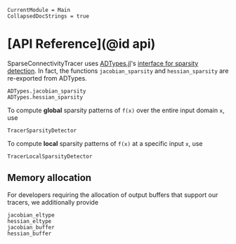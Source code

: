 
```@meta
CurrentModule = Main
CollapsedDocStrings = true
```

# [API Reference](@id api)

SparseConnectivityTracer uses [ADTypes.jl](https://github.com/SciML/ADTypes.jl)'s [interface for sparsity detection](https://sciml.github.io/ADTypes.jl/stable/#Sparsity-detector).
In fact, the functions `jacobian_sparsity` and `hessian_sparsity` are re-exported from ADTypes.

```@docs
ADTypes.jacobian_sparsity
ADTypes.hessian_sparsity
```

To compute **global** sparsity patterns of `f(x)` over the entire input domain `x`, use
```@docs
TracerSparsityDetector
```

To compute **local** sparsity patterns of `f(x)` at a specific input `x`, use
```@docs
TracerLocalSparsityDetector
```

## Memory allocation

For developers requiring the allocation of output buffers that support our tracers, we additionally provide
```@docs
jacobian_eltype
hessian_eltype
jacobian_buffer
hessian_buffer
```
